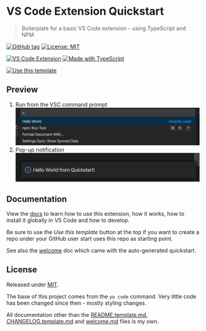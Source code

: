 # VS Code Extension Quickstart
> Boilerplate for a basic VS Code extension - using TypeScript and NPM

[![GitHub tag](https://img.shields.io/github/tag/MichaelCurrin/vsc-extension-quickstart)](https://github.com/MichaelCurrin/vsc-extension-quickstart/tags/?include_prereleases&sort=semver)
[![License: MIT](https://img.shields.io/badge/License-MIT-blue)](#license)

[![VS Code Extension](https://img.shields.io/badge/VS_Code_Extension-blue.svg?logo=visual-studio-code)](https://code.visualstudio.com/)
[![Made with TypeScript](https://img.shields.io/badge/TypeScript-3-blue.svg?logo=typescript)](https://typescriptlang.org)

[![Use this template](https://img.shields.io/badge/Use_this_template-2ea44f?style=for-the-badge)](https://github.com/MichaelCurrin/vsc-extension-quickstart/generate)


## Preview

1. Run from the VSC command prompt
    ![sample 1](/docs/_media/sample-1.png)
2. Pop-up notification
    ![sample 2](/docs/_media/sample-2.png)


## Documentation

View the [docs](/docs/README.md) to learn how to use this extension, how it works, how to install it globally in VS Code and how to develop.

Be sure to use the _Use this template_ button at the top if you want to create a repo under your GitHub user start uses this repo as starting point.

See also the [welcome](/welcome.md) doc which came with the auto-generated quickstart.


## License

Released under [MIT](/LICENSE).

The base of this project comes from the `yo code` command. Very little code has been changed since then - mostly styling changes.

All documentation other than the [README.template.md](/README-template.md), [CHANGELOG.template.md](/CHANGELOG.template.md) and [welcome.md](welcome.md) files is my own.
